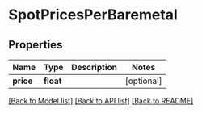 # SpotPricesPerBaremetal


## Properties
Name | Type | Description | Notes
------------ | ------------- | ------------- | -------------
**price** | **float** |  | [optional] 

[[Back to Model list]](../README.md#documentation-for-models) [[Back to API list]](../README.md#documentation-for-api-endpoints) [[Back to README]](../README.md)


